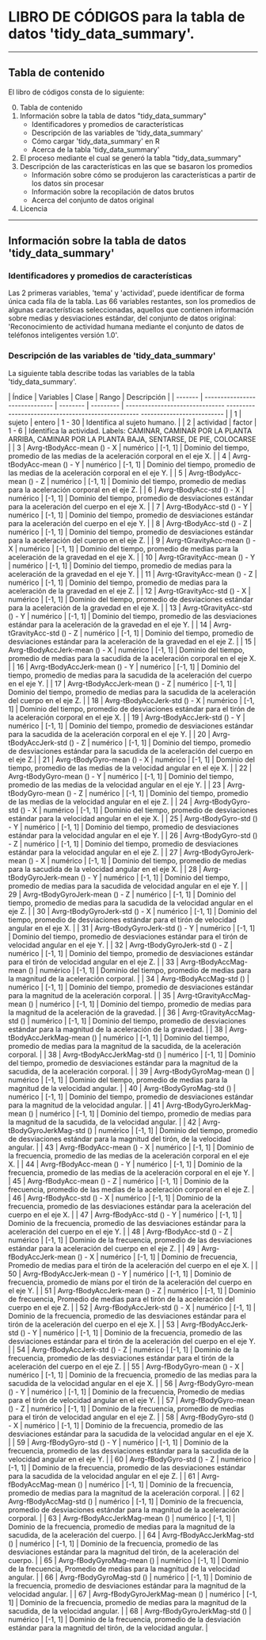 # LIBRO DE CÓDIGOS para la tabla de datos 'tidy_data_summary'.
***
 
## Tabla de contenido
 
El libro de códigos consta de lo siguiente:
 
  0. Tabla de contenido
  1. Información sobre la tabla de datos "tidy_data_summary"
     - Identificadores y promedios de características
     - Descripción de las variables de 'tidy_data_summary'
     - Cómo cargar 'tidy_data_summary' en R
     - Acerca de la tabla 'tidy_data_summary'
  2. El proceso mediante el cual se generó la tabla "tidy_data_summary"
  3. Descripción de las características en las que se basaron los promedios
     - Información sobre cómo se produjeron las características a partir de los datos sin procesar
     - Información sobre la recopilación de datos brutos
     - Acerca del conjunto de datos original
  4. Licencia
 
 
***
## Información sobre la tabla de datos 'tidy_data_summary'
 
### Identificadores y promedios de características
 
Las 2 primeras variables, 'tema' y 'actividad',
puede identificar de forma única cada fila de la tabla.
Las 66 variables restantes, son los promedios de algunas características seleccionadas,
aquellos que contienen información sobre medias y desviaciones estándar,
del conjunto de datos original:
'Reconocimiento de actividad humana mediante el conjunto de datos de teléfonos inteligentes versión 1.0'.
 
 
### Descripción de las variables de 'tidy_data_summary'
 
La siguiente tabla describe todas las variables de la tabla 'tidy_data_summary'.
 
| Índice | Variables | Clase | Rango | Descripción |
| ------- | ------------------------------ | -------- | --------- | ------------------------------- -------------------------------------------------- -------------------------- |
| 1 | sujeto | entero | 1 - 30 | Identifica al sujeto humano. |
| 2 | actividad | factor | 1 - 6 | Identifica la actividad. Labels: CAMINAR, CAMINAR POR LA PLANTA ARRIBA, CAMINAR POR LA PLANTA BAJA, SENTARSE, DE PIE, COLOCARSE |
| 3 | Avrg-tBodyAcc-mean () - X | numérico | [-1, 1] | Dominio del tiempo, promedio de las medias de la aceleración corporal en el eje X. |
| 4 | Avrg-tBodyAcc-mean () - Y | numérico | [-1, 1] | Dominio del tiempo, promedio de las medias de la aceleración corporal en el eje Y. |
| 5 | Avrg-tBodyAcc-mean () - Z | numérico | [-1, 1] | Dominio del tiempo, promedio de medias para la aceleración corporal en el eje Z. |
| 6 | Avrg-tBodyAcc-std () - X | numérico | [-1, 1] | Dominio del tiempo, promedio de desviaciones estándar para la aceleración del cuerpo en el eje X. |
| 7 | Avrg-tBodyAcc-std () - Y | numérico | [-1, 1] | Dominio del tiempo, promedio de desviaciones estándar para la aceleración del cuerpo en el eje Y. |
| 8 | Avrg-tBodyAcc-std () - Z | numérico | [-1, 1] | Dominio del tiempo, promedio de desviaciones estándar para la aceleración del cuerpo en el eje Z. |
| 9 | Avrg-tGravityAcc-mean () - X | numérico | [-1, 1] | Dominio del tiempo, promedio de medias para la aceleración de la gravedad en el eje X. |
| 10 | Avrg-tGravityAcc-mean () - Y | numérico | [-1, 1] | Dominio del tiempo, promedio de medias para la aceleración de la gravedad en el eje Y. |
| 11 | Avrg-tGravityAcc-mean () - Z | numérico | [-1, 1] | Dominio del tiempo, promedio de medias para la aceleración de la gravedad en el eje Z. |
| 12 | Avrg-tGravityAcc-std () - X | numérico | [-1, 1] | Dominio del tiempo, promedio de desviaciones estándar para la aceleración de la gravedad en el eje X. |
| 13 | Avrg-tGravityAcc-std () - Y | numérico | [-1, 1] | Dominio del tiempo, promedio de las desviaciones estándar para la aceleración de la gravedad en el eje Y. |
| 14 | Avrg-tGravityAcc-std () - Z | numérico | [-1, 1] | Dominio del tiempo, promedio de desviaciones estándar para la aceleración de la gravedad en el eje Z. |
| 15 | Avrg-tBodyAccJerk-mean () - X | numérico | [-1, 1] | Dominio del tiempo, promedio de medias para la sacudida de la aceleración corporal en el eje X. |
| 16 | Avrg-tBodyAccJerk-mean () - Y | numérico | [-1, 1] | Dominio del tiempo, promedio de medias para la sacudida de la aceleración del cuerpo en el eje Y. |
| 17 | Avrg-tBodyAccJerk-mean () - Z | numérico | [-1, 1] | Dominio del tiempo, promedio de medias para la sacudida de la aceleración del cuerpo en el eje Z. |
| 18 | Avrg-tBodyAccJerk-std () - X | numérico | [-1, 1] | Dominio del tiempo, promedio de desviaciones estándar para el tirón de la aceleración corporal en el eje X. |
| 19 | Avrg-tBodyAccJerk-std () - Y | numérico | [-1, 1] | Dominio del tiempo, promedio de desviaciones estándar para la sacudida de la aceleración corporal en el eje Y. |
| 20 | Avrg-tBodyAccJerk-std () - Z | numérico | [-1, 1] | Dominio del tiempo, promedio de desviaciones estándar para la sacudida de la aceleración del cuerpo en el eje Z.|
| 21 | Avrg-tBodyGyro-mean () - X | numérico | [-1, 1] | Dominio del tiempo, promedio de las medias de la velocidad angular en el eje X. |
| 22 | Avrg-tBodyGyro-mean () - Y | numérico | [-1, 1] | Dominio del tiempo, promedio de las medias de la velocidad angular en el eje Y. |
| 23 | Avrg-tBodyGyro-mean () - Z | numérico | [-1, 1] | Dominio del tiempo, promedio de las medias de la velocidad angular en el eje Z. |
| 24 | Avrg-tBodyGyro-std () - X | numérico | [-1, 1] | Dominio del tiempo, promedio de desviaciones estándar para la velocidad angular en el eje X. |
| 25 | Avrg-tBodyGyro-std () - Y | numérico | [-1, 1] | Dominio del tiempo, promedio de desviaciones estándar para la velocidad angular en el eje Y. |
| 26 | Avrg-tBodyGyro-std () - Z | numérico | [-1, 1] | Dominio del tiempo, promedio de desviaciones estándar para la velocidad angular en el eje Z. |
| 27 | Avrg-tBodyGyroJerk-mean () - X | numérico | [-1, 1] | Dominio del tiempo, promedio de medias para la sacudida de la velocidad angular en el eje X. |
| 28 | Avrg-tBodyGyroJerk-mean () - Y | numérico | [-1, 1] | Dominio del tiempo, promedio de medias para la sacudida de velocidad angular en el eje Y. |
| 29 | Avrg-tBodyGyroJerk-mean () - Z | numérico | [-1, 1] | Dominio del tiempo, promedio de medias para la sacudida de la velocidad angular en el eje Z. |
| 30 | Avrg-tBodyGyroJerk-std () - X | numérico | [-1, 1] | Dominio del tiempo, promedio de desviaciones estándar para el tirón de velocidad angular en el eje X. |
| 31 | Avrg-tBodyGyroJerk-std () - Y | numérico | [-1, 1] | Dominio del tiempo, promedio de desviaciones estándar para el tirón de velocidad angular en el eje Y. |
| 32 | Avrg-tBodyGyroJerk-std () - Z | numérico | [-1, 1] | Dominio del tiempo, promedio de desviaciones estándar para el tirón de velocidad angular en el eje Z. |
| 33 | Avrg-tBodyAccMag-mean () | numérico | [-1, 1] | Dominio del tiempo, promedio de medias para la magnitud de la aceleración corporal. |
| 34 | Avrg-tBodyAccMag-std () | numérico | [-1, 1] | Dominio del tiempo, promedio de desviaciones estándar para la magnitud de la aceleración corporal. |
| 35 | Avrg-tGravityAccMag-mean () | numérico | [-1, 1] | Dominio del tiempo, promedio de medias para la magnitud de la aceleración de la gravedad. |
| 36 | Avrg-tGravityAccMag-std () | numérico | [-1, 1] | Dominio del tiempo, promedio de desviaciones estándar para la magnitud de la aceleración de la gravedad. |
| 38 | Avrg-tBodyAccJerkMag-mean () | numérico | [-1, 1] | Dominio del tiempo, promedio de medias para la magnitud de la sacudida, de la aceleración corporal. |
| 38 | Avrg-tBodyAccJerkMag-std () | numérico | [-1, 1] | Dominio del tiempo, promedio de desviaciones estándar para la magnitud de la sacudida, de la aceleración corporal. |
| 39 | Avrg-tBodyGyroMag-mean () | numérico | [-1, 1] | Dominio del tiempo, promedio de medias para la magnitud de la velocidad angular. |
| 40 | Avrg-tBodyGyroMag-std () | numérico | [-1, 1] | Dominio del tiempo, promedio de desviaciones estándar para la magnitud de la velocidad angular. |
| 41 | Avrg-tBodyGyroJerkMag-mean () | numérico | [-1, 1] | Dominio del tiempo, promedio de medias para la magnitud de la sacudida, de la velocidad angular. |
| 42 | Avrg-tBodyGyroJerkMag-std () | numérico | [-1, 1] | Dominio del tiempo, promedio de desviaciones estándar para la magnitud del tirón, de la velocidad angular. |
| 43 | Avrg-fBodyAcc-mean () - X | numérico | [-1, 1] | Dominio de la frecuencia, promedio de las medias de la aceleración corporal en el eje X. |
| 44 | Avrg-fBodyAcc-mean () - Y | numérico | [-1, 1] | Dominio de la frecuencia, promedio de las medias de la aceleración corporal en el eje Y. |
| 45 | Avrg-fBodyAcc-mean () - Z | numérico | [-1, 1] | Dominio de la frecuencia, promedio de las medias de la aceleración corporal en el eje Z. |
| 46 | Avrg-fBodyAcc-std () - X | numérico | [-1, 1] | Dominio de la frecuencia, promedio de las desviaciones estándar para la aceleración del cuerpo en el eje X. |
| 47 | Avrg-fBodyAcc-std () - Y | numérico | [-1, 1] | Dominio de la frecuencia, promedio de las desviaciones estándar para la aceleración del cuerpo en el eje Y. |
| 48 | Avrg-fBodyAcc-std () - Z | numérico | [-1, 1] | Dominio de la frecuencia, promedio de las desviaciones estándar para la aceleración del cuerpo en el eje Z. |
| 49 | Avrg-fBodyAccJerk-mean () - X | numérico | [-1, 1] | Dominio de frecuencia, Promedio de medias para el tirón de la aceleración del cuerpo en el eje X. |
| 50 | Avrg-fBodyAccJerk-mean () - Y | numérico | [-1, 1] | Dominio de frecuencia, promedio de míans por el tirón de la aceleración del cuerpo en el eje Y. |
| 51 | Avrg-fBodyAccJerk-mean () - Z | numérico | [-1, 1] | Dominio de frecuencia, Promedio de medias para el tirón de la aceleración del cuerpo en el eje Z. |
| 52 | Avrg-fBodyAccJerk-std () - X | numérico | [-1, 1] | Dominio de la frecuencia, promedio de las desviaciones estándar para el tirón de la aceleración del cuerpo en el eje X. |
| 53 | Avrg-fBodyAccJerk-std () - Y | numérico | [-1, 1] | Dominio de la frecuencia, promedio de las desviaciones estándar para el tirón de la aceleración del cuerpo en el eje Y. |
| 54 | Avrg-fBodyAccJerk-std () - Z | numérico | [-1, 1] | Dominio de la frecuencia, promedio de las desviaciones estándar para el tirón de la aceleración del cuerpo en el eje Z. |
| 55 | Avrg-fBodyGyro-mean () - X | numérico | [-1, 1] | Dominio de la frecuencia, promedio de las medias para la sacudida de la velocidad angular en el eje X. |
| 56 | Avrg-fBodyGyro-mean () - Y | numérico | [-1, 1] | Dominio de la frecuencia, Promedio de medias para el tirón de velocidad angular en el eje Y. |
| 57 | Avrg-fBodyGyro-mean () - Z | numérico | [-1, 1] | Dominio de la frecuencia, promedio de medias para el tirón de velocidad angular en el eje Z. |
| 58 | Avrg-fBodyGyro-std () - X | numérico | [-1, 1] | Dominio de la frecuencia, promedio de las desviaciones estándar para la sacudida de la velocidad angular en el eje X. |
| 59 | Avrg-fBodyGyro-std () - Y | numérico | [-1, 1] | Dominio de la frecuencia, promedio de las desviaciones estándar para la sacudida de la velocidad angular en el eje Y. |
| 60 | Avrg-fBodyGyro-std () - Z | numérico | [-1, 1] | Dominio de la frecuencia, promedio de las desviaciones estándar para la sacudida de la velocidad angular en el eje Z. |
| 61 | Avrg-fBodyAccMag-mean () | numérico | [-1, 1] | Dominio de la frecuencia, promedio de medias para la magnitud de la aceleración corporal. |
| 62 | Avrg-fBodyAccMag-std () | numérico | [-1, 1] | Dominio de la frecuencia, promedio de desviaciones estándar para la magnitud de la aceleración corporal. |
| 63 | Avrg-fBodyAccJerkMag-mean () | numérico | [-1, 1] | Dominio de la frecuencia, promedio de medias para la magnitud de la sacudida, de la aceleración del cuerpo. |
| 64 | Avrg-fBodyAccJerkMag-std () | numérico | [-1, 1] | Dominio de la frecuencia, promedio de las desviaciones estándar para la magnitud del tirón, de la aceleración del cuerpo. |
| 65 | Avrg-fBodyGyroMag-mean () | numérico | [-1, 1] | Dominio de la frecuencia, Promedio de medias para la magnitud de la velocidad angular. |
| 66 | Avrg-fBodyGyroMag-std () | numérico | [-1, 1] | Dominio de la frecuencia, promedio de desviaciones estándar para la magnitud de la velocidad angular. |
| 67 | Avrg-fBodyGyroJerkMag-mean () | numérico | [-1, 1] | Dominio de la frecuencia, promedio de medias para la magnitud de la sacudida, de la velocidad angular. |
| 68 | Avrg-fBodyGyroJerkMag-std () | numérico | [-1, 1] | Dominio de la frecuencia, promedio de la desviación estándar para la magnitud del tirón, de la velocidad angular. |
